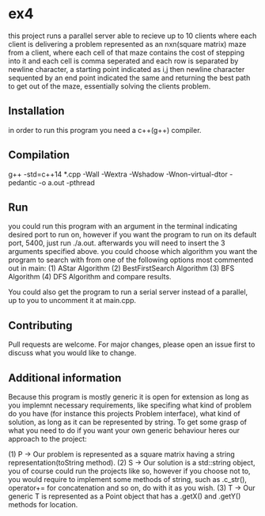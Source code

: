 # ex4
this project runs a parallel server able to recieve up to 10 clients where each client is delivering a problem represented as an nxn(square matrix) maze from a client, where each cell of that maze contains the cost of stepping into it and each cell is comma seperated and each row is separated by newline character, a starting point indicated as i,j then newline character sequented by an end point indicated the same and returning the best path to get out of the maze, essentially solving the clients problem.

## Installation
in order to run this program you need a c++(g++) compiler.

## Compilation
g++ -std=c++14 *.cpp -Wall -Wextra -Wshadow -Wnon-virtual-dtor -pedantic -o a.out -pthread

## Run
you could run this program with an argument in the terminal indicating desired port to run on, however if you want the program to run on its default port, 5400, just run ./a.out.
afterwards you will need to insert the 3 arguments specified above.
you could choose which algorithm you want the program to search with from one of the following options most commented out in main:
(1) AStar Algorithm
(2) BestFirstSearch Algorithm
(3) BFS Algorithm
(4) DFS Algorithm
and compare results.

You could also get the program to run a serial server instead of a parallel, up to you to uncomment it at main.cpp.

## Contributing
Pull requests are welcome. For major changes, please open an issue first to discuss what you would like to change.

## Additional information
Because this program is mostly generic it is open for extension as long as you implemnt necessary requirements, like specifing what kind of problem do you have (for instance this projects Problem interface), what kind of solution, as long as it can be represented by string.
To get some grasp of what you need to do if you want your own generic behaviour heres our approach to the project:

(1) P -> Our problem is represented as a square matrix having a string representation(toString method).
(2) S -> Our solution is a std::string object, you of course could run the projects like so, however if you choose not to, you would require to implement some methods of string, such as .c_str(), operator+= for concatenation and so on, do with it as you wish.
(3) T -> Our generic T is represented as a Point object that has a .getX() and .getY() methods for location.
